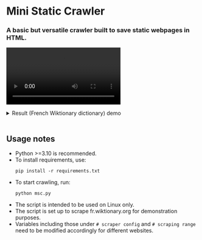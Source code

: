 Mini Static Crawler
===========================================
### A basic but versatile crawler built to save static webpages in HTML.

<video src="https://github.com/kysterics/mini-static-crawler/assets/63026996/a44079d6-fb18-4900-9bf0-7bae22bbc94d"></video>

<details>
  <summary>Result (French Wiktionary dictionary) demo</summary>
  
  <video src="https://github.com/kysterics/mini-static-crawler/assets/63026996/0900768b-d629-48b8-a3de-3121beff2843" id="result-demo"></video>
  > <picture>
  >   <source media="(prefers-color-scheme: light)" srcset="https://raw.githubusercontent.com/Mqxx/GitHub-Markdown/main/blockquotes/badge/light-theme/tip.svg">
  >   <img alt="Tip" src="https://raw.githubusercontent.com/Mqxx/GitHub-Markdown/main/blockquotes/badge/dark-theme/tip.svg">
  > </picture><br>
  >
  > Unmute for sound!

</details><br>

Usage notes
-----------------------------
* Python >=3.10 is recommended.
* To install requirements, use:
  ```properties
  pip install -r requirements.txt
* To start crawling, run:
  ```properties
  python msc.py
* The script is intended to be used on Linux only.
* The script is set up to scrape fr.wiktionary.org for demonstration purposes.
* Variables including those under `# scraper config` and `# scraping range` need to be modified accordingly for different websites.

